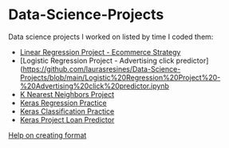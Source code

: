 # Data-Science-Projects
Data science projects I worked on listed by time I coded them:
- [Linear Regression Project - Ecommerce Strategy](https://github.com/laurasresines/Data-Science-Projects/blob/main/Linear%20Regression%20Project%20-%20Ecommerce%20Strategy.ipynb)
- [Logistic Regression Project - Advertising click predictor](https://github.com/laurasresines/Data-Science-Projects/blob/main/Logistic%20Regression%20Project%20-%20Advertising%20click%20predictor.ipynb
- [K Nearest Neighbors Project](https://github.com/laurasresines/Data-Science-Projects/blob/main/K%20Nearest%20Neighbors%20Project.ipynb)
- [Keras Regression Practice](https://github.com/laurasresines/Data-Science-Projects/blob/main/Keras%20Regression%20Practice.ipynb)
- [Keras Classification Practice](https://github.com/laurasresines/Data-Science-Projects/blob/main/Keras%20Classification%20Practice.ipynb)
- [Keras Project Loan Predictor](https://github.com/laurasresines/Data-Science-Projects/blob/main/Keras-Project-Loan-Predictor.ipynb)



[Help on creating format](https://docs.github.com/en/get-started/writing-on-github/getting-started-with-writing-and-formatting-on-github/basic-writing-and-formatting-syntax)

